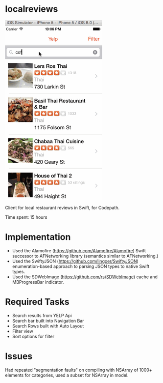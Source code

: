 localreviews
===========

![Screenshot](https://raw.githubusercontent.com/vjkaruna/localreviews/master/LocalReviews.gif)

Client for local restaurant reviews in Swift, for Codepath.

Time spent: 15 hours

Implementation
===========
- Used the Alamofire (https://github.com/Alamofire/Alamofire) Swift successor to AFNetworking library (semantics similar to AFNetworking.)
- Used the SwiftyJSON (https://github.com/lingoer/SwiftyJSON) enumeration-based approach to parsing JSON types to native Swift types.
- Used the SDWebImage (https://github.com/rs/SDWebImage) cache and MBProgressBar indicator.

Required Tasks
===========
- Search results from YELP Api
- Search bar built into Navigation Bar
- Search Rows built with Auto Layout
- Filter view
- Sort options for filter


Issues
=========
Had repeated "segmentation faults" on compiling with NSArray of 1000+ elements for categories, used a subset for NSArray in model.
